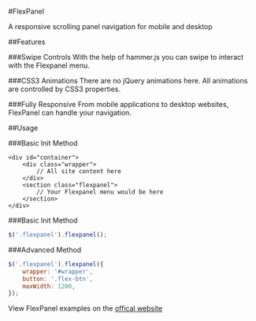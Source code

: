 #FlexPanel

A responsive scrolling panel navigation for mobile and desktop

##Features

###Swipe Controls
With the help of hammer.js you can swipe to interact with the Flexpanel menu.


###CSS3 Animations
There are no jQuery animations here. All animations are controlled by CSS3 properties.

###Fully Responsive
From mobile applications to desktop websites, FlexPanel can handle your navigation.

##Usage

###Basic Init Method
```
<div id="container">
	<div class="wrapper">
		// All site content here
	</div>
	<section class="flexpanel">
		// Your Flexpanel menu would be here
	</section>
</div>
```

###Basic Init Method
```javascript
$('.flexpanel').flexpanel();
```

###Advanced Method
```javascript
$('.flexpanel').flexpanel({
    wrapper: '#wrapper',
    button: '.flex-btn',
	maxWidth: 1200,    
});
```


View FlexPanel examples on the [offical website](http://cnkt.ca/flexpanel/)

